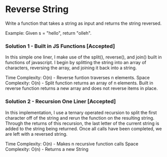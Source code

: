 # Reverse String

Write a function that takes a string as input and returns the string reversed.

Example:
Given s = "hello", return "olleh".

### Solution 1 - Built in JS Functions [Accepted]
In this simple one liner, I make use of the split(), reverse(), and join() built in functions of javascript. I begin by splitting the string into an array of characters, reversing the array, and joining it back into a string.

Time Complexity: O(n) - Reverse funtion traverses n elements.
Space Complexity: O(n) - Split function returns an array of n elements. Built in reverse function returns a new array and does not reverse items in place.

### Solution 2 - Recursion One Liner [Accepted]
In this implementation, I use a ternary operated recursion to split the first character off of the string and rerun the function on the resulting string. Through the returns of this recursion, the last letter of the current string is added to the string being returned. Once all calls have been completed, we are left with a reversed string.

Time Complexity: O(n) - Makes n recursive function calls
Space Complexity: O(n) - Returns a new String  
